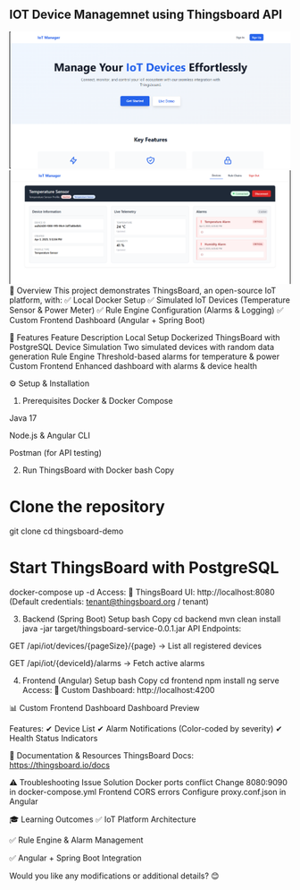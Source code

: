 ## IOT Device Managemnet using Thingsboard API

![alt text](home.png)
![alt text](device-details.png) 
📌 Overview
This project demonstrates ThingsBoard, an open-source IoT platform, with:
✅ Local Docker Setup
✅ Simulated IoT Devices (Temperature Sensor & Power Meter)
✅ Rule Engine Configuration (Alarms & Logging)
✅ Custom Frontend Dashboard (Angular + Spring Boot)

🚀 Features
Feature	Description
Local Setup	Dockerized ThingsBoard with PostgreSQL
Device Simulation	Two simulated devices with random data generation
Rule Engine	Threshold-based alarms for temperature & power
Custom Frontend	Enhanced dashboard with alarms & device health

⚙️ Setup & Installation
1. Prerequisites
Docker & Docker Compose

Java 17

Node.js & Angular CLI

Postman (for API testing)

2. Run ThingsBoard with Docker
bash
Copy
# Clone the repository
git clone 
cd thingsboard-demo

# Start ThingsBoard with PostgreSQL
docker-compose up -d
Access:
🔗 ThingsBoard UI: http://localhost:8080 (Default credentials: tenant@thingsboard.org / tenant)

3. Backend (Spring Boot) Setup
bash
Copy
cd backend
mvn clean install
java -jar target/thingsboard-service-0.0.1.jar
API Endpoints:

GET /api/iot/devices/{pageSize}/{page} → List all registered devices

GET /api/iot/{deviceId}/alarms → Fetch active alarms

4. Frontend (Angular) Setup
bash
Copy
cd frontend
npm install
ng serve
Access:
🔗 Custom Dashboard: http://localhost:4200


📊 Custom Frontend Dashboard
Dashboard Preview

Features:
✔ Device List
✔ Alarm Notifications (Color-coded by severity)
✔ Health Status Indicators
  
📜 Documentation & Resources
ThingsBoard Docs: https://thingsboard.io/docs


⚠️ Troubleshooting
Issue	Solution
Docker ports conflict	Change 8080:9090 in docker-compose.yml
Frontend CORS errors	Configure proxy.conf.json in Angular

🎓 Learning Outcomes
✅ IoT Platform Architecture

✅ Rule Engine & Alarm Management

✅ Angular + Spring Boot Integration


Would you like any modifications or additional details? 😊
